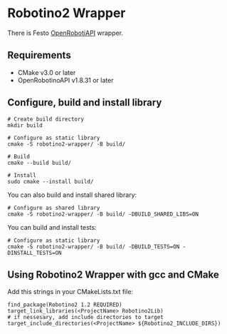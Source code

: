 # Robotino2 Wrapper

There is Festo [OpenRobotiAPI](https://wiki.openrobotino.org/index.php?title=OpenRobotinoAPI) wrapper.

## Requirements

- CMake v3.0 or later
- OpenRobotinoAPI v1.8.31 or later

## Configure, build and install library

```
# Create build directory
mkdir build

# Configure as static library
cmake -S robotino2-wrapper/ -B build/

# Build
cmake --build build/

# Install
sudo cmake --install build/
```

You can also build and install shared library:
```
# Configure as shared library
cmake -S robotino2-wrapper/ -B build/ -DBUILD_SHARED_LIBS=ON
```

You can build and install tests:
```
# Configure as static library
cmake -S robotino2-wrapper/ -B build/ -DBUILD_TESTS=ON -DINSTALL_TESTS=ON
```

## Using Robotino2 Wrapper with gcc and CMake

Add this strings in your CMakeLists.txt file:
```
find_package(Robotino2 1.2 REQUIRED)
target_link_libraries(<ProjectName> Robotino2Lib)
# if nessesary, add include directories to target
target_include_directories(<ProjectName> ${Robotino2_INCLUDE_DIRS})
```